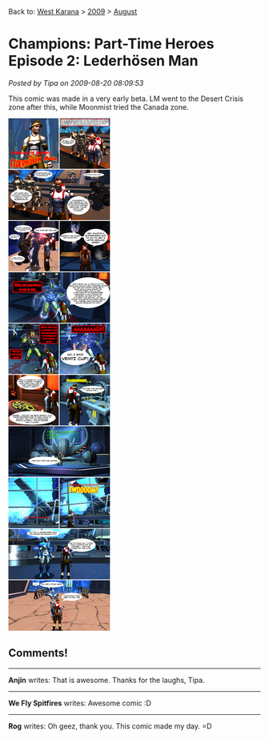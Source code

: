 Back to: [West Karana](/posts/westkarana.md) > [2009](/posts/2009/westkarana.md) > [August](./westkarana.md)
# Champions: Part-Time Heroes Episode 2: Lederhösen Man

*Posted by Tipa on 2009-08-20 08:09:53*

This comic was made in a very early beta. LM went to the Desert Crisis zone after this, while Moonmist tried the Canada zone.

![Lederhosen Man](../../../uploads/2009/08/champions2.jpg "Lederhosen Man")
## Comments!

---

**Anjin** writes: That is awesome. Thanks for the laughs, Tipa.

---

**We Fly Spitfires** writes: Awesome comic :D

---

**Rog** writes: Oh geez, thank you. This comic made my day. =D

